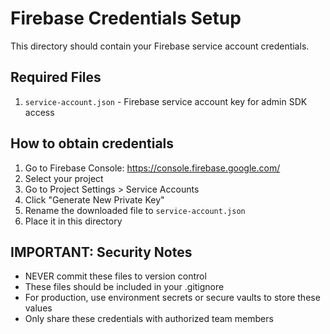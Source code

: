 # Firebase Credentials Setup

This directory should contain your Firebase service account credentials.

## Required Files

1. `service-account.json` - Firebase service account key for admin SDK access

## How to obtain credentials

1. Go to Firebase Console: https://console.firebase.google.com/
2. Select your project
3. Go to Project Settings > Service Accounts
4. Click "Generate New Private Key"
5. Rename the downloaded file to `service-account.json`
6. Place it in this directory

## IMPORTANT: Security Notes

- NEVER commit these files to version control
- These files should be included in your .gitignore
- For production, use environment secrets or secure vaults to store these values
- Only share these credentials with authorized team members
